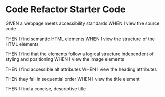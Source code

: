 # Code Refactor Starter Code
GIVEN a webpage meets accessibility standards
WHEN I view the source code
<!-- Meets all accessibility standards -->
THEN I find semantic HTML elements
WHEN I view the structure of the HTML elements
<!-- Most HTML elements Semantic but one, trying to find solution to bug -->
THEN I find that the elements follow a logical structure independent of styling and positioning
WHEN I view the image elements

THEN I find accessible alt attributes
WHEN I view the heading attributes

THEN they fall in sequential order
WHEN I view the title element

THEN I find a concise, descriptive title
<!-- Made concise descriptive title -->